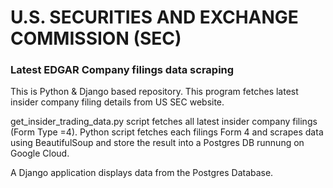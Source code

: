 # U.S. SECURITIES AND EXCHANGE COMMISSION (SEC) 
### Latest EDGAR Company filings data scraping


This is Python & Django based repository.
This program fetches latest insider company filing details from US SEC website.

get_insider_trading_data.py script fetches all latest insider company filings (Form Type =4).
Python script fetches each filings Form 4  and scrapes data using BeautifulSoup and store the result into a Postgres DB runnung on Google Cloud.

A Django application displays data from the Postgres Database.
